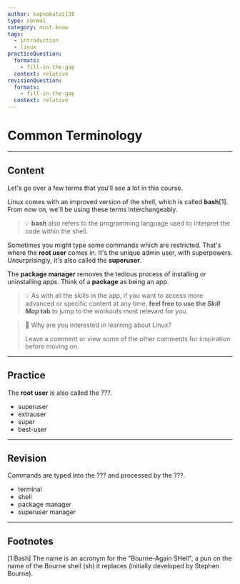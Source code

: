 ```yaml
---
author: kapnobatai136
type: normal
category: must-know
tags:
  - introduction
  - linux
practiceQuestion:
  formats:
    - fill-in-the-gap
  context: relative
revisionQuestion:
  formats:
    - fill-in-the-gap
  context: relative
---
```


# Common Terminology


---

## Content

Let's go over a few terms that you'll see a lot in this course.

Linux comes with an improved version of the shell, which is called **bash**[1]. From now on, we'll be using these terms interchangeably.

> 💡 **bash** also refers to the programming language used to interpret the code within the shell.

Sometimes you might type some commands which are restricted. That's where the **root user** comes in. It's the unique admin user, with superpowers. Unsurprisingly, it's also called the **superuser**.

The **package manager** removes the tedious process of installing or uninstalling apps. Think of a **package** as being an app.

> 💡 As with all the skills in the app, if you want to access more advanced or specific content at any time, **feel free to use the *Skill Map* tab** to jump to the workouts most relevant for you.

> 💬 Why are you interested in learning about Linux?
>
> Leave a comment or view some of the other comments for inspiration before moving on.


---

## Practice

The **root user** is also called the ???.

- superuser
- extrauser
- super
- best-user


---

## Revision

Commands are typed into the ??? and processed by the ???.

- terminal
- shell
- package manager
- superuser manager


---

## Footnotes

[1:Bash]
The name is an acronym for the "Bourne-Again SHell", a pun on the name of the Bourne shell (sh) it replaces (initially developed by Stephen Bourne).
